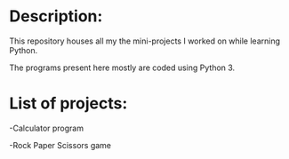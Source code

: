 # Description:
This repository houses all my the mini-projects I worked on while learning Python.

The programs present here mostly are coded using Python 3.

# List of projects:
-Calculator program

-Rock Paper Scissors game
